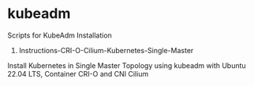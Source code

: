# kubeadm
Scripts for KubeAdm Installation

01) Instructions-CRI-O-Cilium-Kubernetes-Single-Master

Install Kubernetes in Single Master Topology using kubeadm with Ubuntu 22.04 LTS, Container CRI-O and CNI Cilium 
